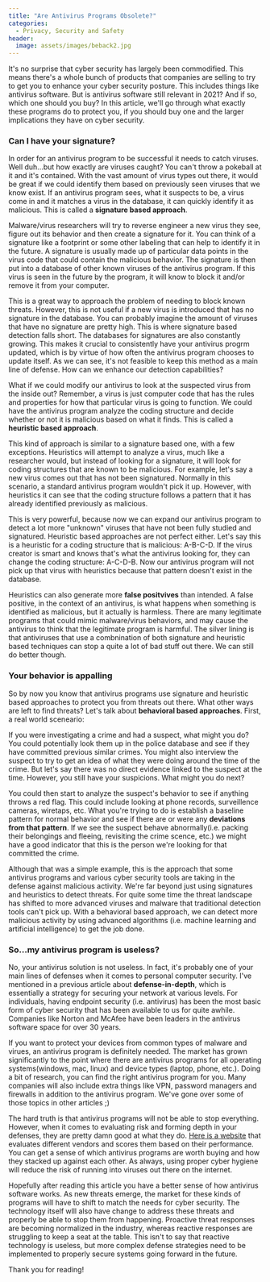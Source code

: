 ```yaml
---
title: "Are Antivirus Programs Obsolete?"
categories:
  - Privacy, Security and Safety
header:
  image: assets/images/beback2.jpg
---
```


It's no surprise that cyber security has largely been commodified. This means there's a whole bunch of products that companies are selling to try to get you to enhance your cyber security posture. This includes things like antivirus software. But is antivirus software still relevant in 2021? And if so, which one should you buy? In this article, we'll go through what exactly these programs do to protect you, if you should buy one and the larger implications they have on cyber security. 

### Can I have your signature?

In order for an antivirus program to be successful it needs to catch viruses. Well duh...but how exactly are viruses caught? You can't throw a pokeball at it and it's contained. With the vast amount of virus types out there, it would be great if we could identify them based on previously seen viruses that we know exist. If an antivirus program sees, what it suspects to be, a virus come in and it matches a virus in the database, it can quickly identify it as malicious. This is called a **signature based approach**. 

Malware/virus researchers will try to reverse engineer a new virus they see, figure out its behavior and then create a signature for it. You can think of a signature like a footprint or some other labeling that can help to identify it in the future. A signature is usually made up of particular data points in the virus code that could contain the malicious behavior. The signature is then put into a database of other known viruses of the antivirus program. If this virus is seen in the future by the program, it will know to block it and/or remove it from your computer. 

This is a great way to approach the problem of needing to block known threats. However, this is not useful if a new virus is introduced that has no signature in the database. You can probably imagine the amount of viruses that have no signature are pretty high. This is where signature based detection falls short. The databases for signatures are also constantly growing. This makes it crucial to consistently have your antivirus progrm updated, which is by virtue of how often the antivirus program chooses to update itself. As we can see, it's not feasible to keep this method as a main line of defense. How can we enhance our detection capabilities?  

What if we could modify our antivirus to look at the suspected virus from the inside out? Remember, a virus is just computer code that has the rules and properties for how that particular virus is going to function. We could have the antivirus program analyze the coding structure and decide whether or not it is malicious based on what it finds. This is called a **heuristic based approach**. 

This kind of approach is similar to a signature based one, with a few exceptions. Heuristics will attempt to analyze a virus, much like a researcher would, but instead of looking for a signature, it will look for coding structures that are known to be malicious. For example, let's say a new virus comes out that has not been signatured. Normally in this scenario, a standard antivirus program wouldn't pick it up. However, with heuristics it can see that the coding structure follows a pattern that it has already identified previously as malicious. 

This is very powerful, because now we can expand our antivirus program to detect a lot more "unknown" viruses that have not been fully studied and signatured. Heuristic based approaches are not perfect either. Let's say this is a heuristic for a coding structure that is malicious: A-B-C-D. If the virus creator is smart and knows that's what the antivirus looking for, they can change the coding structure: A-C-D-B. Now our antivirus program will not pick up that virus with heuristics because that pattern doesn't exist in the database.

Heuristics can also generate more **false positvives** than intended. A false positive, in the context of an antivirus, is what happens when something is identified as malicious, but it actually is harmless. There are many legitimate programs that could mimic malware/virus behaviors, and may cause the antivirus to think that the legitimate program is harmful. The silver lining is that antiviruses that use a combnination of both signature and heuristic based techniques can stop a quite a lot of bad stuff out there. We can still do better though.

### Your behavior is appalling

So by now you know that antivirus programs use signature and heuristic based approaches to protect you from threats out there. What other ways are left to find threats? Let's talk about **behavioral based approaches**. First, a real world sceneario:

If you were investigating a crime and had a suspect, what might you do? You could potentially look them up in the police database and see if they have committed previous similar crimes. You might also interview the suspect to try to get an idea of what they were doing around the time of the crime. But let's say there was no direct evidence linked to the suspect at the time. However, you still have your suspicions. What might you do next?

You could then start to analyze the suspect's behavior to see if anything throws a red flag. This could include looking at phone records, surveillence cameras, wiretaps, etc. What you're trying to do is establish a baseline pattern for normal behavior and see if there are or were any **deviations from that pattern**. If we see the suspect behave abnormally(i.e. packing their belongings and fleeing, revisiting the crime scence, etc.) we might have a good indicator that this is the person we're looking for that committed the crime.

Although that was a simple example, this is the approach that some antivirus programs and various cyber security tools are taking in the defense against malicious activity. We're far beyond just using signatures and heuristics to detect threats. For quite some time the threat landscape has shifted to more advanced viruses and malware that traditional detection tools can't pick up. With a behavioral based approach, we can detect more malicious activity by using advanced algorithms (i.e. machine learning and artificial intelligence) to get the job done.

### So...my antivirus program is useless?

No, your antivirus solution is not useless. In fact, it's probably one of your main lines of defenses when it comes to personal computer security. I've mentioned in a previous article about **defense-in-depth**, which is essentially a strategy for securing your network at various levels. For individuals, having endpoint security (i.e. antivirus) has been the most basic form of cyber security that has been available to us for quite awhile. Companies like Norton and McAfee have been leaders in the antivirus software space for over 30 years. 

If you want to protect your devices from common types of malware and virues, an antivirus program is definitely needed. The market has grown significantly to the point where there are antivirus programs for all operating systems(windows, mac, linux) and device types (laptop, phone, etc.). Doing a bit of research, you can find the right antivirus program for you. Many companies will also include extra things like VPN, password managers and firewalls in addition to the antivirus program. We've gone over some of those topics in other articles ;)

The hard truth is that antivirus programs will not be able to stop everything. However, when it comes to evaluating risk and forming depth in your defenses, they are pretty damn good at what they do. [Here is a website](https://www.av-comparatives.org/) that evaluates different vendors and scores them based on their performance. You can get a sense of which antivirus programs are worth buying and how they stacked up against each other. As always, using proper cyber hygiene will reduce the risk of running into viruses out there on the internet. 

Hopefully after reading this article you have a better sense of how antivirus software works. As new threats emerge, the market for these kinds of programs will have to shift to match the needs for cyber security. The technology itself wlll also have change to address these threats and properly be able to stop them from happening. Proactive threat responses are becoming normalized in the industry, whereas reactive responses are struggling to keep a seat at the table. This isn't to say that reactive technology is useless, but more complex defense strategies need to be implemented to properly secure systems going forward in the future. 

Thank you for reading! 

